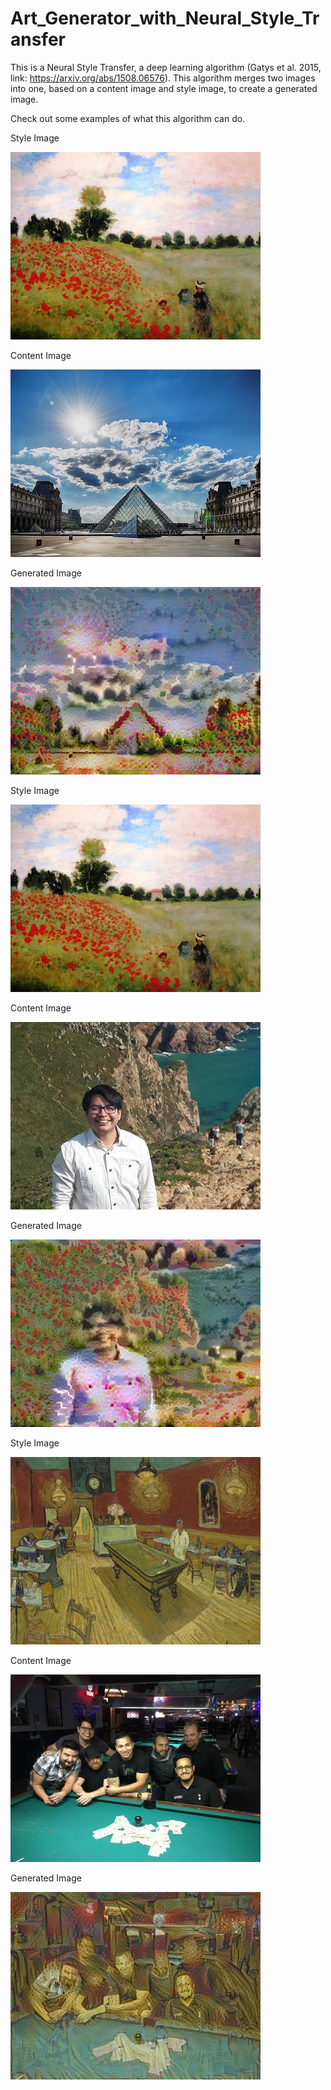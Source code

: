 # Art_Generator_with_Neural_Style_Transfer

This is a Neural Style Transfer, a deep learning algorithm (Gatys et al. 2015, link: https://arxiv.org/abs/1508.06576).
This algorithm merges two images into one, based on a content image and style image, to create a generated image. 


Check out some examples of what this algorithm can do.


Style Image

![Monet](images/monet.jpg)

Content Image

![Content_image](images/louvre_small.jpg)

Generated Image

![Generated_image](images/generated_image.jpg)



Style Image

![Monet](images/monet.jpg)

Content Image

![joey](images/joey_400_300.jpg)

Generated Image

![generated_image1](images/generated_image1.jpg)



Style Image

![Van_gogh_night_cafe](images/night_cafe_van_gogh_400_300.jpeg)

Content Image

![Pool_champs](images/the_grand_pool_league_champs_400_300.jpg)

Generated Image

![Generated_image2](images/the_grand_pool_champs.jpg)
